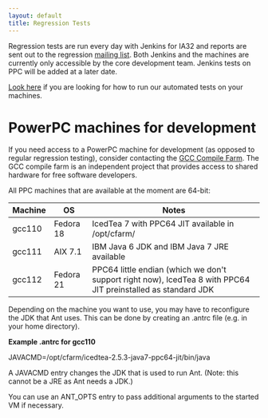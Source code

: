 ```yaml
---
layout: default 
title: Regression Tests
---
```


Regression tests are run every day with Jenkins for IA32 and reports are sent out to the regression [mailing list](/MailingLists). Both Jenkins and the machines are currently only accessible by the core development team. Jenkins tests on PPC will be added at a later date.

[Look here](/UserGuide/TestingJikesRVM/index.html#x12-10400010) if you are looking for how to run our automated tests on your machines.

# PowerPC machines for development

If you need access to a PowerPC machine for development (as opposed to regular regression testing), consider contacting the [GCC Compile Farm](http://gcc.gnu.org/wiki/CompileFarm). The GCC compile farm is an independent project that provides access to shared hardware for free software developers.

All PPC machines that are available at the moment are 64-bit:

| Machine | OS | Notes |
| --- | --- | --- |
| gcc110 | Fedora 18 | IcedTea 7 with PPC64 JIT available in /opt/cfarm/ |
| gcc111 | AIX 7.1 | IBM Java 6 JDK and IBM Java 7 JRE available |
| gcc112 | Fedora 21 | PPC64 little endian (which we don't support right now), IcedTea 8 with PPC64 JIT preinstalled as standard JDK  |

Depending on the machine you want to use, you may have to reconfigure the JDK that Ant uses. This can be done by creating an .antrc file (e.g. in your home directory).

**Example .antrc for gcc110**

JAVACMD=/opt/cfarm/icedtea-2.5.3-java7-ppc64-jit/bin/java

A JAVACMD entry changes the JDK that is used to run Ant. (Note: this cannot be a JRE as Ant needs a JDK.)

You can use an ANT\_OPTS entry to pass additional arguments to the started VM if necessary.

